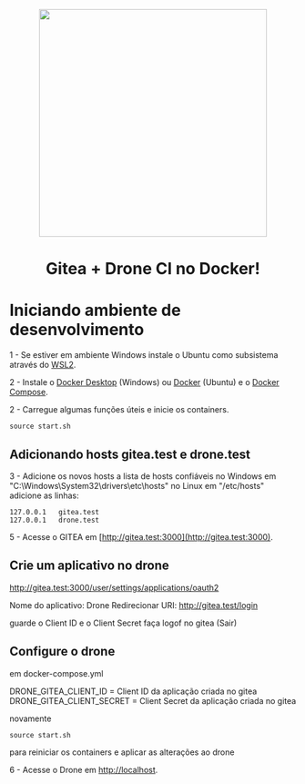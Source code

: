<p align="center"><a href="https://rubyonrails.org/" target]="_blank"><img src="https://user-images.githubusercontent.com/38539884/217832257-47165ea3-9196-4586-8f53-12470cb4c2ed.png" width="400"></a></p>

<h1 align="center">Gitea + Drone CI no Docker!</h1>

# Iniciando ambiente de desenvolvimento
1 - Se estiver em ambiente Windows instale o Ubuntu como subsistema através do [WSL2](https://www.youtube.com/watch?v=_Wp2nWtTBBY).

2 - Instale o [Docker Desktop](https://www.docker.com/products/docker-desktop) (Windows) ou [Docker](https://www.digitalocean.com/community/tutorials/how-to-install-and-use-docker-on-ubuntu-20-04) (Ubuntu) e o [Docker Compose](https://www.digitalocean.com/community/tutorials/how-to-install-and-use-docker-compose-on-ubuntu-20-04).

2 - Carregue algumas funções úteis e inicie os containers.
```
source start.sh
```
## Adicionando hosts gitea.test e drone.test

3 - Adicione os novos hosts a lista de hosts confiáveis
no Windows em "C:\Windows\System32\drivers\etc\hosts"
no Linux em "/etc/hosts"
adicione as linhas:
```
127.0.0.1   gitea.test
127.0.0.1   drone.test	
```
5 - Acesse o GITEA em [http://gitea.test:3000](http://gitea.test:3000).

## Crie um aplicativo no drone 
http://gitea.test:3000/user/settings/applications/oauth2

Nome do aplicativo: Drone
Redirecionar URI: http://gitea.test/login

guarde o Client ID e o Client Secret 
faça logof no gitea (Sair)
## Configure o drone
em docker-compose.yml

DRONE_GITEA_CLIENT_ID = Client ID da aplicação criada no gitea
DRONE_GITEA_CLIENT_SECRET = Client Secret da aplicação criada no gitea

novamente 
```
source start.sh
```
para reiniciar os containers e aplicar as alterações ao drone

6 - Acesse o Drone em [http://localhost](http://localhost).

